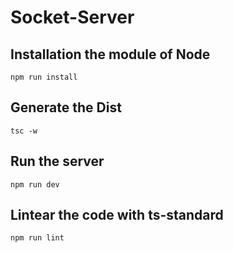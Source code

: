 # Socket-Server

## Installation the module of Node
```
npm run install
```

## Generate the Dist
```
tsc -w
```

## Run the server
```
npm run dev
```

## Lintear the code with ts-standard
```
npm run lint
```